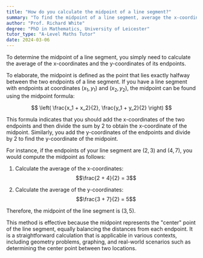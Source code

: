```yaml
---
title: "How do you calculate the midpoint of a line segment?"
summary: "To find the midpoint of a line segment, average the x-coordinates and y-coordinates of its endpoints."
author: "Prof. Richard White"
degree: "PhD in Mathematics, University of Leicester"
tutor_type: "A-Level Maths Tutor"
date: 2024-03-06
---
```


To determine the midpoint of a line segment, you simply need to calculate the average of the x-coordinates and the y-coordinates of its endpoints.

To elaborate, the midpoint is defined as the point that lies exactly halfway between the two endpoints of a line segment. If you have a line segment with endpoints at coordinates $(x_1, y_1)$ and $(x_2, y_2)$, the midpoint can be found using the midpoint formula:

$$
\left( \frac{x_1 + x_2}{2}, \frac{y_1 + y_2}{2} \right)
$$

This formula indicates that you should add the x-coordinates of the two endpoints and then divide the sum by 2 to obtain the x-coordinate of the midpoint. Similarly, you add the y-coordinates of the endpoints and divide by 2 to find the y-coordinate of the midpoint.

For instance, if the endpoints of your line segment are $(2, 3)$ and $(4, 7)$, you would compute the midpoint as follows:

1. Calculate the average of the x-coordinates: 
   $$\frac{2 + 4}{2} = 3$$
   
2. Calculate the average of the y-coordinates: 
   $$\frac{3 + 7}{2} = 5$$

Therefore, the midpoint of the line segment is $(3, 5)$.

This method is effective because the midpoint represents the "center" point of the line segment, equally balancing the distances from each endpoint. It is a straightforward calculation that is applicable in various contexts, including geometry problems, graphing, and real-world scenarios such as determining the center point between two locations.
    